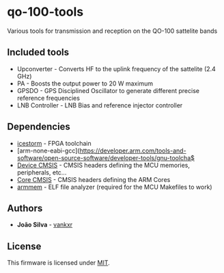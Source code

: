 # qo-100-tools
Various tools for transmission and reception on the QO-100 sattelite bands

## Included tools
 - Upconverter - Converts HF to the uplink frequency of the sattelite (2.4 GHz)
 - PA - Boosts the output power to 20 W maximum
 - GPSDO - GPS Disciplined Oscillator to generate different precise reference frequencies
 - LNB Controller - LNB Bias and reference injector controller

## Dependencies
 - [icestorm](https://github.com/cliffordwolf/icestorm) - FPGA toolchain
 - [arm-none-eabi-gcc](https://developer.arm.com/tools-and-software/open-source-software/developer-tools/gnu-toolcha$
 - [Device CMSIS](https://www.keil.com/dd2/) - CMSIS headers defining the MCU memories, peripherals, etc...
 - [Core CMSIS](https://github.com/ARM-software/CMSIS_5) - CMSIS headers defining the ARM Cores
 - [armmem](https://github.com/vankxr/armmem) - ELF file analyzer (required for the MCU Makefiles to work)

## Authors

* **João Silva** - [vankxr](https://github.com/vankxr)

## License

This firmware is licensed under [MIT](LICENSE).
